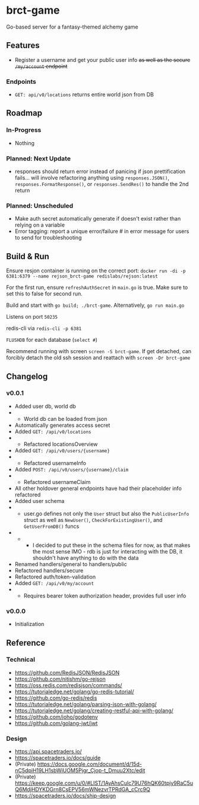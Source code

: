 # brct-game

Go-based server for a fantasy-themed alchemy game

## Features

- Register a username and get your public user info ~~as well as the secure `/my/account` endpoint~~

### Endpoints

- `GET: api/v0/locations` returns entire world json from DB

## Roadmap

### In-Progress

- Nothing

### Planned: Next Update

- responses should return error instead of panicing if json prettification fails... will involve refactoring anything using `responses.JSON()`, `responses.FormatResponse()`, or `responses.SendRes()` to handle the 2nd return

### Planned: Unscheduled

- Make auth secret automatically generate if doesn't exist rather than relying on a variable
- Error tagging: report a unique error/failure # in error message for users to send for troubleshooting

## Build & Run

Ensure resjon container is running on the correct port: `docker run -di -p 6381:6379 --name rejson_brct-game redislabs/rejson:latest`

For the first run, ensure `refreshAuthSecret` in `main.go` is true. Make sure to set this to false for second run.

Build and start with `go build; ./brct-game`. Alternatively, `go run main.go`

Listens on port `50235`

redis-cli via `redis-cli -p 6381`

`FLUSHDB` for each database (`select #`)

Recommend running with screen `screen -S brct-game`. If get detached, can forcibly detach the old ssh session and reattach with `screen -Dr brct-game`

## Changelog

### v0.0.1

- Added user db, world db
- - World db can be loaded from json
- Automatically generates access secret
- Added `GET: /api/v0/locations`
- - Refactored locationsOverview
- Added `GET: /api/v0/users/{username}`
- - Refactored usernameInfo
- Added `POST: /api/v0/users/{username}/claim`
- - Refactored usernameClaim
- All other holdover general endpoints have had their placeholder info refactored
- Added user schema
- - user.go defines not only the `User` struct but also the `PublicUserInfo` struct as well as `NewUser()`, `CheckForExistingUser()`, and `GetUserFromDB()` funcs
- - - I decided to put these in the schema files for now, as that makes the most sense IMO - rdb is just for interacting with the DB, it shouldn't have anything to do with the data
- Renamed handlers/general to handlers/public
- Refactored handlers/secure
- Refactored auth/token-validation
- Added `GET: /api/v0/my/account`
- - Requires bearer token authorization header, provides full user info

### v0.0.0

- Initialization

## Reference

### Technical

- https://github.com/RedisJSON/RedisJSON
- https://github.com/nitishm/go-rejson
- https://oss.redis.com/redisjson/commands/
- https://tutorialedge.net/golang/go-redis-tutorial/
- https://github.com/go-redis/redis
- https://tutorialedge.net/golang/parsing-json-with-golang/
- https://tutorialedge.net/golang/creating-restful-api-with-golang/
- https://github.com/joho/godotenv
- https://github.com/golang-jwt/jwt

### Design

- https://api.spacetraders.io/
- https://spacetraders.io/docs/guide
- (Private) https://docs.google.com/document/d/15d-nC5dpiH19LH1sbWiUOM5Pjgr_Cjop-t_Dmuu2Xtc/edit
- (Private) https://keep.google.com/u/0/#LIST/1AyAhsCulc79U76hQK60tpjy9RaC5uQ6MdjHDYKDGrn8CsEPV56mWNezvrTPRdGA_cCrc9Q
- https://spacetraders.io/docs/ship-design

